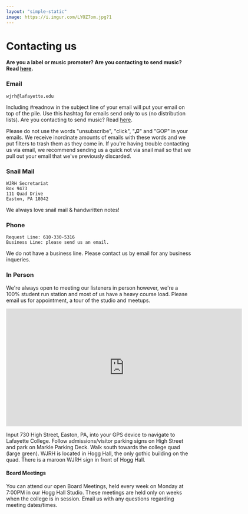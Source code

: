 ```yaml
---
layout: "simple-static"
image: https://i.imgur.com/LYOZ7om.jpg?1
---
```



# Contacting us
**Are you a label or music promoter? Are you contacting to send music? Read [here](/your-music).**

### Email

```
wjrh@lafayette.edu
```

Including #readnow in the subject line of your email will put your email on top of the pile. Use this hashtag for emails send only to us (no distribution lists). Are you contacting to send music? Read [here](/your-music).

Please do not use the words "unsubscribe", "click", "♫" and "GOP" in your emails. We receive inordinate amounts of emails with these words and we put filters to trash them as they come in. If you're having trouble contacting us via email, we recommend sending us a quick not via snail mail so that we pull out your email that we've previously discarded.

### Snail Mail

```
WJRH Secretariat
Box 9473
111 Quad Drive
Easton, PA 18042
```

We always love snail mail & handwritten notes!

### Phone

```
Request Line: 610-330-5316
Business Line: please send us an email.
```
We do not have a business line. Please contact us by email for any business inqueries.

### In Person
We're always open to meeting our listeners in person however, we're a 100% student run station and most of us have a heavy course load. Please email us for appointment, a tour of the studio and meetups.

<iframe width="640" height="320" frameborder="0" scrolling="no" marginheight="0" marginwidth="0" src="http://www.openstreetmap.org/export/embed.html?bbox=-75.21892547607422%2C40.69365477446245%2C-75.19489288330078%2C40.70510741061974&amp;layer=mapnik&amp;marker=40.69938133866613%2C-75.20690917968749"></iframe><br/>

Input 730 High Street, Easton, PA, into your GPS device to navigate to Lafayette College. Follow admissions/visitor parking signs on High Street and park on Markle Parking Deck. Walk south towards the college quad (large green). WJRH is located in Hogg Hall, the only gothic building on the quad. There is a maroon WJRH sign in front of Hogg Hall.

#### Board Meetings

You can attend our open Board Meetings, held every week on Monday at 7:00PM in our Hogg Hall Studio. These meetings are held only on weeks when the college is in session. Email us with any questions regarding meeting dates/times.
